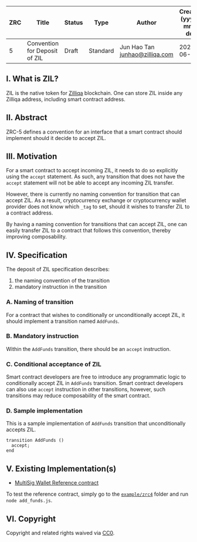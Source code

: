 | ZRC | Title                        | Status   | Type     | Author                                                                                                                       | Created (yyyy-mm-dd) | Updated (yyyy-mm-dd) |
| --- | ---------------------------- | -------- | -------- | ---------------------------------------------------------------------------------------------------------------------------- | -------------------- | -------------------- |
| 5   | Convention for Deposit of ZIL | Draft | Standard | Jun Hao Tan <junhao@zilliqa.com> | 2020-06-25           | 2020-06-25           |

## I. What is ZIL?

ZIL is the native token for [Zilliqa](https://www.zilliqa.com/) blockchain. One can store ZIL inside any Zilliqa address, including smart contract address.

## II. Abstract

ZRC-5 defines a convention for an interface that a smart contract should implement should it decide to accept ZIL.

## III. Motivation

For a smart contract to accept incoming ZIL, it needs to do so explicitly using the `accept` statement. As such, any transition that does not have the `accept` statement  will not be able to accept any incoming ZIL transfer. 

However, there is currently no naming convention for transition that can accept ZIL. As a result, cryptocurrency exchange or cryptocurrency wallet provider does not know which `_tag` to set, should it wishes to transfer ZIL to a contract address. 

By having a naming convention for transitions that can accept ZIL, one can easily transfer ZIL to a contract that follows this convention, thereby improving composability. 

## IV. Specification

The deposit of ZIL specification describes:

1. the naming convention of the transition
2. mandatory instruction in the transition

### A. Naming of transition

For a contract that wishes to conditionally or unconditionally accept ZIL, it should implement a transition named `AddFunds`.

### B. Mandatory instruction 

Within the `AddFunds` transition, there should be an `accept` instruction. 

### C. Conditional acceptance of ZIL

Smart contract developers are free to introduce any programmatic logic to conditionally accept ZIL in `AddFunds` transition. Smart contract developers can also use `accept` instruction in other transitions, however, such transitions may reduce composability of the smart contract. 

### D. Sample implementation
This is a sample implementation of `AddFunds` transition that unconditionally accepts ZIL.

```
transition AddFunds ()
  accept;
end
```

## V. Existing Implementation(s)

- [MultiSig Wallet Reference contract](../reference/multisig_wallet.scilla#L406)

To test the reference contract, simply go to the [`example/zrc4`](../example/zrc4) folder and run `node add_funds.js`.

## VI. Copyright

Copyright and related rights waived via [CC0](https://creativecommons.org/publicdomain/zero/1.0/).
